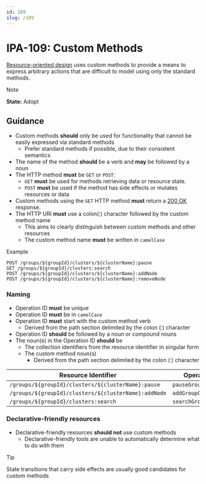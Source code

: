 ```yaml
---
id: 109
slug: /109
---
```


# IPA-109: Custom Methods

[Resource-oriented design](0101.md) uses custom methods to provide a means to
express arbitrary actions that are difficult to model using only the standard
methods.

> [!NOTE]  
> **State:** Adopt

## Guidance

- Custom methods **should** only be used for functionality that cannot be easily
  expressed via standard methods
  - Prefer standard methods if possible, due to their consistent semantics
- The name of the method **should** be a verb and **may** be followed by a noun
- The HTTP method **must** be `GET` or `POST`:
  - `GET` **must** be used for methods retrieving data or resource state.
  - `POST` **must** be used if the method has side effects or mutates resources
    or data
- Custom methods using the `GET` HTTP method **must** return a
  [200 OK](https://developer.mozilla.org/en-US/docs/Web/HTTP/Status/200)
  response.
- The HTTP URI **must** use a colon(:) character followed by the custom method
  name
  - This aims to clearly distinguish between custom methods and other resources
  - The custom method name **must** be written in `camelCase`

Example

```http request
POST /groups/${groupId}/clusters/${clusterName}:pause
GET /groups/${groupId}/clusters:search
POST /groups/${groupId}/clusters/${clusterName}:addNode
POST /groups/${groupId}/clusters/${clusterName}:removeNode
```

### Naming

- Operation ID **must** be unique
- Operation ID **must** be in `camelCase`
- Operation ID **must** start with the custom method verb
  - Derived from the path section delimited by the colon (:) character
- Operation ID **should** be followed by a noun or compound nouns
- The noun(s) in the Operation ID **should** be
  - The collection identifiers from the resource identifier in singular form
  - The custom method noun(s)
    - Derived from the path section delimited by the colon (:) character

| Resource Identifier                                  | Operation ID          |
| ---------------------------------------------------- | --------------------- |
| `/groups/${groupId}/clusters/${clusterName}:pause`   | `pauseGroupCluster`   |
| `/groups/${groupId}/clusters/${clusterName}:addNode` | `addGroupClusterNode` |
| `/groups/${groupId}/clusters:search`                 | `searchGroupClusters` |

### Declarative-friendly resources

- Declarative-friendly resources **should not** use custom methods
  - Declarative-friendly tools are unable to automatically determine what to do
    with them

> [!TIP]  
> State transitions that carry side effects are usually good candidates for
> custom methods
